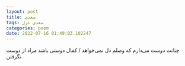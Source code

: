 ```yaml
---
layout: post
title: سعدی
tags: سعدی غزل
categories: poem
date: 2022-07-16 01:49:03.102247
---
```


چنانت دوست می‌دارم که وصلم دل نمی‌خواهد / کمال دوستی باشد مراد از دوست نگرفتن